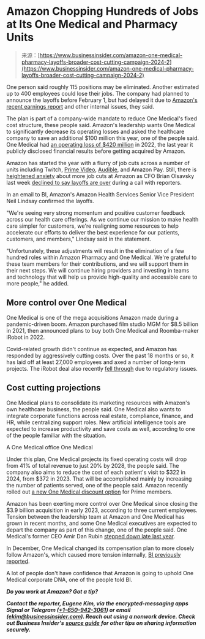 <!--yml
category: 未分类
date: 2024-05-27 14:37:58
-->

# Amazon Chopping Hundreds of Jobs at Its One Medical and Pharmacy Units

> 来源：[https://www.businessinsider.com/amazon-one-medical-pharmacy-layoffs-broader-cost-cutting-campaign-2024-2](https://www.businessinsider.com/amazon-one-medical-pharmacy-layoffs-broader-cost-cutting-campaign-2024-2)

One person said roughly 115 positions may be eliminated. Another estimated up to 400 employees could lose their jobs. The company had planned to announce the layoffs before February 1, but had delayed it due to [Amazon's recent earnings report](https://www.businessinsider.com/amazon-stock-earnings-report-q4-call-amzn-price-live-updates-2024-2) and other internal issues, they said.

The plan is part of a company-wide mandate to reduce One Medical's fixed cost structure, these people said. Amazon's leadership wants One Medical to significantly decrease its operating losses and asked the healthcare company to save an additional $100 million this year, one of the people said. One Medical had [an operating loss of $420 million](https://www.sec.gov/ixviewer/ix.html?doc=/Archives/edgar/data/1404123/000140412323000016/onem-20221231.htm#i72078d8ae63a4898b043200ed5c6c71d_46) in 2022, the last year it publicly disclosed financial results before getting acquired by Amazon.

Amazon has started the year with a flurry of job cuts across a number of units including Twitch, [Prime Video](https://www.businessinsider.com/before-layoffs-amazon-prime-video-unit-grew-fastest-2024-1), [Audible](https://www.businessinsider.com/amazon-jobs-layoffs-audible-2024-1), and Amazon Pay. Still, there is [heightened anxiety](https://www.businessinsider.com/amazon-jobs-layoffs-quiet-firing-tactics-employees-2024-1) about more job cuts at Amazon as CFO Brian Olsavsky last week [declined to say layoffs are over](https://www.businessinsider.com/amazon-earnings-hints-more-layoffs-despite-strong-financial-results-2024-2) during a call with reporters.

In an email to BI, Amazon's Amazon Health Services Senior Vice President Neil Lindsay confirmed the layoffs.

"We're seeing very strong momentum and positive customer feedback across our health care offerings. As we continue our mission to make health care simpler for customers, we're realigning some resources to help accelerate our efforts to deliver the best experience for our patients, customers, and members," Lindsay said in the statement.

"Unfortunately, these adjustments will result in the elimination of a few hundred roles within Amazon Pharmacy and One Medical. We're grateful to these team members for their contributions, and we will support them in their next steps. We will continue hiring providers and investing in teams and technology that will help us provide high-quality and accessible care to more people," he added.

## More control over One Medical

One Medical is one of the mega acquisitions Amazon made during a pandemic-driven boom. Amazon purchased film studio MGM for $8.5 billion in 2021, then announced plans to buy both One Medical and Roomba-maker iRobot in 2022.

Covid-related growth didn't continue as expected, and Amazon has responded by aggressively cutting costs. Over the past 18 months or so, it has laid off at least 27,000 employees and axed a number of long-term projects. The iRobot deal also recently [fell through](https://media.irobot.com/2024-01-29-Amazon-and-iRobot-agree-to-terminate-pending-acquisition) due to regulatory issues.

## Cost cutting projections

One Medical plans to consolidate its marketing resources with Amazon's own healthcare business, the people said. One Medical also wants to integrate corporate functions across real estate, compliance, finance, and HR, while centralizing support roles. New artificial intelligence tools are expected to increase productivity and save costs as well, according to one of the people familiar with the situation.

 A One Medical office One Medical 

Under this plan, One Medical projects its fixed operating costs will drop from 41% of total revenue to just 20% by 2028, the people said. The company also aims to reduce the cost of each patient's visit to $322 in 2024, from $372 in 2023\. That will be accomplished mainly by increasing the number of patients served, one of the people said. Amazon recently rolled out [a new One Medical discount option](https://www.onemedical.com/mediacenter/one-medical-amazon-prime-benefit/) for Prime members.

Amazon has been exerting more control over One Medical since closing the $3.9 billion acquisition in early 2023, according to three current employees. Tension between the leadership team at Amazon and One Medical has grown in recent months, and some One Medical executives are expected to depart the company as part of this change, one of the people said. One Medical's former CEO Amir Dan Rubin [stepped down late last year](https://www.cnbc.com/2023/09/01/amazon-loses-one-medical-ceo-one-year-after-acquisition.html).

In December, One Medical changed its compensation plan to more closely follow Amazon's, which caused more tension internally, [BI previously reported](https://www.businessinsider.com/amazon-alters-employee-pay-plan-one-medical-2023-12).

A lot of people don't have confidence that Amazon is going to uphold One Medical corporate DNA, one of the people told BI.

***Do you work at Amazon? Got a tip?***

***Contact the reporter, Eugene Kim, via the encrypted-messaging apps Signal or Telegram (***[***+1-650-942-3061***](tel:+1-650-942-3061)***) or email (***[***ekim@businessinsider.com***](mailto:ekim@businessinsider.com)***). Reach out using a nonwork device. Check out Business Insider's*** [***source guide***](https://www.businessinsider.com/insider-guide-to-securely-sharing-whistleblower-information-about-powerful-institutions-2021-10) ***for other tips on sharing information securely.***